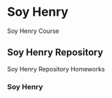 # Soy Henry

Soy Henry Course

## Soy Henry Repository

Soy Henry Repository Homeworks

### Soy Henry